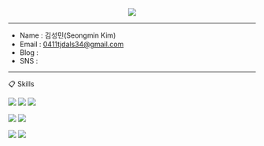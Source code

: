 <div align="center">
  <img src="https://capsule-render.vercel.app/api?type=waving&color=auto&height=300&section=header&text=Seongm1n%20Github&fontSize=90&animation=fadeIn&fontAlignY=38&desc=Pleased%20to%20meet%20you&descAlignY=51&descAlign=62"/>
</div>

------------------
- Name : 김성민(Seongmin Kim)
- Email : 0411tjdals34@gmail.com
- Blog :
- SNS :
------------------

:clipboard: Skills

<img src="https://img.shields.io/badge/HTML-E34F26?style=for-the-badge&logo=HTML5&logoColor=white"> <img src="https://img.shields.io/badge/CSS-1572B6?style=for-the-badge&logo=CSS3&logoColor=white"> <img src="https://img.shields.io/badge/JavaScript-F7DF1E?style=for-the-badge&logo=JavaScript&logoColor=white">

<img src="https://img.shields.io/badge/Dart-0175C2?style=for-the-badge&logo=Dart&logoColor=white"> <img src="https://img.shields.io/badge/Flutter-02569B?style=for-the-badge&logo=Flutter&logoColor=white">

<img src="https://img.shields.io/badge/MySQL-4479A1?style=for-the-badge&logo=MySQL&logoColor=white"> <img src="https://img.shields.io/badge/Docker-2496ED?style=for-the-badge&logo=Docker&logoColor=white">
